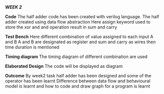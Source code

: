 *****WEEK 2*****

**Code**
The half adder code has been created with verilog language. The half adder created using data flow abstraction
Here assign keyword used to store the xor and and operation result in sum and carry

**Test Bench**
Here different combination of value assigned to each input A and B
A and B are designated as register and sum and carry as wires
then time duration is mentioned

**Timing diagram**
The timing diagram of different combination are used

**Elaborated Design**
The code will be displayed as diagram

**Outcome**
By week2 task half adder has been designed and some of the operator has been learnt
Difference between data flow and behavioural model is learnt and how to code and 
draw graph for a program is learnt
